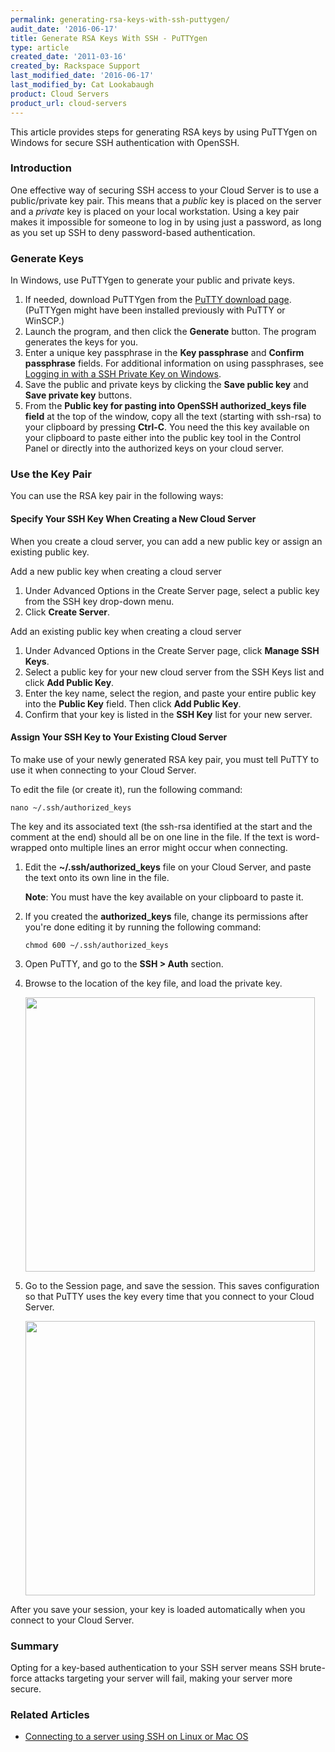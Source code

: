 ```yaml
---
permalink: generating-rsa-keys-with-ssh-puttygen/
audit_date: '2016-06-17'
title: Generate RSA Keys With SSH - PuTTYgen
type: article
created_date: '2011-03-16'
created_by: Rackspace Support
last_modified_date: '2016-06-17'
last_modified_by: Cat Lookabaugh
product: Cloud Servers
product_url: cloud-servers
---
```


This article provides steps for generating RSA keys by using PuTTYgen on
Windows for secure SSH authentication with OpenSSH.

### Introduction

One effective way of securing SSH access to your Cloud Server is to use
a public/private key pair. This means that a *public* key is placed on
the server and a *private* key is placed on your local workstation.
Using a key pair makes it impossible for someone to log in by using just
a password, as long as you set up SSH to deny password-based
authentication.

### Generate Keys

In Windows, use PuTTYgen to generate your public and private keys.

1.  If needed, download PuTTYgen from the [PuTTY download page](http://www.chiark.greenend.org.uk/~sgtatham/putty/download.html).
    (PuTTYgen might have been installed previously with PuTTY or WinSCP.)
2.  Launch the program, and then click the **Generate** button.
    The program generates the keys for you.
3.  Enter a unique key passphrase in the **Key passphrase** and
    **Confirm passphrase** fields.
    For additional information on using passphrases,
    see [Logging in with a SSH Private Key on Windows](/how-to/logging-in-with-an-ssh-private-key-on-windows).
4.  Save the public and private keys by clicking the **Save public key**
    and **Save private key** buttons.
5.  From the **Public key for pasting into OpenSSH authorized\_keys file
    field** at the top of the window, copy all the text (starting with ssh-rsa)
    to your clipboard by pressing **Ctrl-C**.
    You need the this key available on your clipboard to paste either
    into the public key tool in the Control Panel or directly into the
    authorized keys on your cloud server.

### Use the Key Pair

You can use the RSA key pair in the following ways:

#### Specify Your SSH Key When Creating a New Cloud Server

When you create a cloud server, you can add a new public key or assign
an existing public key.

Add a new public key when creating a cloud server

1.  Under Advanced Options in the Create Server page, select a public
    key from the SSH key drop-down menu.
2.  Click **Create Server**.

Add an existing public key when creating a cloud server

1.  Under Advanced Options in the Create Server page, click **Manage SSH
    Keys**.
2.  Select a public key for your new cloud server from the SSH Keys list
    and click **Add Public Key**.
3.  Enter the key name, select the region, and paste your entire public
    key into the **Public Key** field. Then click **Add Public Key**.
4.  Confirm that your key is listed in the **SSH Key** list for your
    new server.

#### Assign Your SSH Key to Your Existing Cloud Server

To make use of your newly generated RSA key pair, you must tell PuTTY to
use it when connecting to your Cloud Server.

To edit the file (or create it), run the following command:

    nano ~/.ssh/authorized_keys

The key and its associated text (the ssh-rsa identified at the start and
the comment at the end) should all be on one line in the file.  If the
text is word-wrapped onto multiple lines an error might occur when
connecting.

1.  Edit the **~/.ssh/authorized_keys** file on your Cloud Server, and
    paste the text onto its own line in the file.

    **Note**: You must have the key available on your clipboard to paste it.

2.  If you created the **authorized_keys** file, change its permissions
    after you're done editing it by running the following command:

        chmod 600 ~/.ssh/authorized_keys

3.  Open PuTTY, and go to the **SSH > Auth** section.

4.  Browse to the location of the key file, and load the private key.

    <img src="{% asset_path cloud-servers/generating-rsa-keys-with-ssh-puttygen/PuTTY_Configuration3.png %}" width="463" height="439" />

5.  Go to the Session page, and save the session. This saves configuration
    so that PuTTY uses the key every time that you connect to your Cloud
    Server.

    <img src="{% asset_path cloud-servers/generating-rsa-keys-with-ssh-puttygen/PuTTY_Configuration4.png %}" width="463" height="439" />

After you save your session, your key is loaded automatically when you
connect to your Cloud Server.

### Summary

Opting for a key-based authentication to your SSH server means SSH brute-force
attacks targeting your server will fail, making your server more secure.

### Related Articles

-   [Connecting to a server using SSH on Linux or Mac OS](/how-to/connecting-to-a-server-using-ssh-on-linux-or-mac-os)
